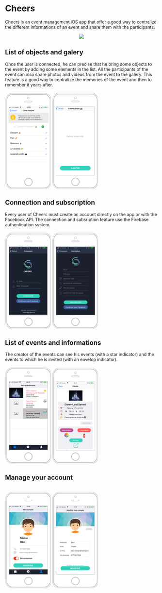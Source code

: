 # Cheers
Cheers is an event management iOS app that offer a good way to centralize the different informations of an event and share them with the participants.
<p align="center">
  <img src="ReadMeContent/map.gif" width = 35%/>
</p>

<h2>List of objects and galery</h2>
Once the user is connected, he can precise that he bring some objects to the event by adding some elements in the list.
All the participants of the event can also share photos and videos from the event to the galery.
This feature is a good way to centralize the memories of the event and then to remember it years after.
<br><br>
<div align = "left">
  <img src="ReadMeContent/listeObjets.png" width = 30%/>
  <img src="ReadMeContent/galerie.png" width = 30% />
</div>

<h2>Connection and subscription</h2>
Every user of Cheers must create an account directly on the app or with the Facebook API. The connection and subsription feature use the Firebase authentication system.
<br><br>
<div align = "left">
<img src="ReadMeContent/connexion.png" width = 30% />
<img src="ReadMeContent/inscription.png" width = 30% />
</div>

<h2>List of events and informations</h2>
The creator of the events can see his events (with a star indicator) and the events to which he is invited (with an envelop indicator).
<br><br>
<div align = "left">
<img src="ReadMeContent/liste.png" width = 30% />
<img src="ReadMeContent/details2.png" width = 30% />
</div>

<h2>Manage your account</h2>
<br>
<div align = "left">
<img src="ReadMeContent/realCompte.png" width = 30% />
<img src="ReadMeContent/compte.png" width = 30% />
</div>
